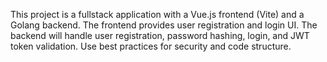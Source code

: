 <!-- Use this file to provide workspace-specific custom instructions to Copilot. For more details, visit https://code.visualstudio.com/docs/copilot/copilot-customization#_use-a-githubcopilotinstructionsmd-file -->

This project is a fullstack application with a Vue.js frontend (Vite) and a Golang backend. The frontend provides user registration and login UI. The backend will handle user registration, password hashing, login, and JWT token validation. Use best practices for security and code structure.
